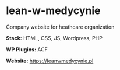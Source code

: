 # lean-w-medycynie

Company website for heathcare organization

<b>Stack:</b> HTML, CSS, JS, Wordpress, PHP

<b>WP Plugins:</b> ACF

<b>Website:</b> https://leanwmedycynie.pl
